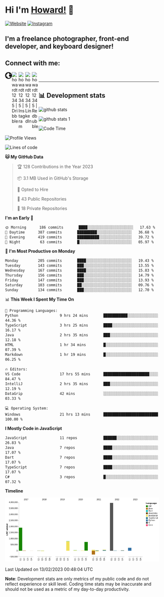 # Hi I'm [Howard!][website] 👋

[![Website](https://img.shields.io/website?label=howardt12345.com&style=for-the-badge&url=https%3A%2F%2Fhowardt12345.com)](https://howardt12345.com)
[![Instagram](https://img.shields.io/badge/instagram-%23E4405F.svg?&style=for-the-badge&logo=instagram&logoColor=white)](https://instagram.com/howardt12345)

I'm a freelance photographer, front-end developer, and keyboard designer!
---

## Connect with me:

[<img align="left" alt="howardt12345.com" width="22px" src="https://raw.githubusercontent.com/iconic/open-iconic/master/svg/globe.svg" />][website]
[<img align="left" alt="howardt12345 | Dribbble" width="22px" src="https://cdn.jsdelivr.net/npm/simple-icons@v3/icons/dribbble.svg" />][dribbble]
[<img align="left" alt="howardt12345 | Instagram" width="22px" src="https://cdn.jsdelivr.net/npm/simple-icons@v3/icons/instagram.svg" />][instagram]
[<img align="left" alt="howardt12345 | LinkedIn" width="22px" src="https://cdn.jsdelivr.net/npm/simple-icons@v3/icons/linkedin.svg" />][linkedin]
[<img align="left" alt="howardt12345 | Redbubble" width="22px" src="https://cdn.jsdelivr.net/npm/simple-icons@v3/icons/redbubble.svg" />][redbubble]

<br />

---

## 📊 Development stats

![github stats](https://github-readme-stats.vercel.app/api?username=howardt12345&show_icons=true&hide_border=true&theme=dark&hide=contribs,issues)

![github stats 1](https://github-readme-stats.vercel.app/api/top-langs?username=howardt12345&langs_count=8&show_icons=true&hide_border=true&theme=dark&layout=compact)

<!--START_SECTION:waka-->
![Code Time](http://img.shields.io/badge/Code%20Time-812%20hrs%2022%20mins-blue)

![Profile Views](http://img.shields.io/badge/Profile%20Views-0-blue)

![Lines of code](https://img.shields.io/badge/From%20Hello%20World%20I%27ve%20Written-8%20Million%20lines%20of%20code-blue)

**🐱 My GitHub Data** 

> 🏆 128 Contributions in the Year 2023
 > 
> 📦 3.1 MB Used in GitHub's Storage 
 > 
> 💼 Opted to Hire
 > 
> 📜 43 Public Repositories 
 > 
> 🔑 18 Private Repositories  
 > 
**I'm an Early 🐤** 

```text
🌞 Morning      186 commits       ████░░░░░░░░░░░░░░░░░░░░░   17.63 % 
🌆 Daytime      387 commits       █████████░░░░░░░░░░░░░░░░   36.68 % 
🌃 Evening      419 commits       ██████████░░░░░░░░░░░░░░░   39.72 % 
🌙 Night         63 commits       █░░░░░░░░░░░░░░░░░░░░░░░░   05.97 % 

```
📅 **I'm Most Productive on Monday** 

```text
Monday         205 commits       ████░░░░░░░░░░░░░░░░░░░░░   19.43 % 
Tuesday        143 commits       ███░░░░░░░░░░░░░░░░░░░░░░   13.55 % 
Wednesday      167 commits       ████░░░░░░░░░░░░░░░░░░░░░   15.83 % 
Thursday       156 commits       ███░░░░░░░░░░░░░░░░░░░░░░   14.79 % 
Friday         147 commits       ███░░░░░░░░░░░░░░░░░░░░░░   13.93 % 
Saturday       103 commits       ██░░░░░░░░░░░░░░░░░░░░░░░   09.76 % 
Sunday         134 commits       ███░░░░░░░░░░░░░░░░░░░░░░   12.70 % 

```


📊 **This Week I Spent My Time On** 

```text
💬 Programming Languages: 
Python                   9 hrs 24 mins       ███████████░░░░░░░░░░░░░░   44.36 % 
TypeScript               3 hrs 25 mins       ████░░░░░░░░░░░░░░░░░░░░░   16.17 % 
Java                     2 hrs 35 mins       ███░░░░░░░░░░░░░░░░░░░░░░   12.18 % 
HTML                     1 hr 34 mins        █░░░░░░░░░░░░░░░░░░░░░░░░   07.39 % 
Markdown                 1 hr 19 mins        █░░░░░░░░░░░░░░░░░░░░░░░░   06.25 % 

🔥 Editors: 
VS Code                  17 hrs 55 mins      █████████████████████░░░░   84.47 % 
IntelliJ                 2 hrs 35 mins       ███░░░░░░░░░░░░░░░░░░░░░░   12.19 % 
DataGrip                 42 mins             ░░░░░░░░░░░░░░░░░░░░░░░░░   03.33 % 

💻 Operating System: 
Windows                  21 hrs 13 mins      █████████████████████████   100.00 % 

```

**I Mostly Code in JavaScript** 

```text
JavaScript               11 repos            ██████░░░░░░░░░░░░░░░░░░░   26.83 % 
Java                     7 repos             ████░░░░░░░░░░░░░░░░░░░░░   17.07 % 
Dart                     7 repos             ████░░░░░░░░░░░░░░░░░░░░░   17.07 % 
TypeScript               7 repos             ████░░░░░░░░░░░░░░░░░░░░░   17.07 % 
C#                       3 repos             █░░░░░░░░░░░░░░░░░░░░░░░░   07.32 % 

```


**Timeline**

![Chart not found](https://raw.githubusercontent.com/howardt12345/howardt12345/master/charts/bar_graph.png) 


 Last Updated on 13/02/2023 00:48:04 UTC
<!--END_SECTION:waka-->

**Note**: Development stats are only metrics of my public code and do not reflect experience or skill level. Coding time stats may be inaccurate and should not be used as a metric of my day-to-day productivity.

[website]: https://howardt12345.com
[dribbble]: https://dribbble.com/howardt12345
[instagram]: https://instagram.com/howardt12345
[linkedin]: https://linkedin.com/in/howardt12345
[redbubble]: https://www.redbubble.com/people/howardt12345/
